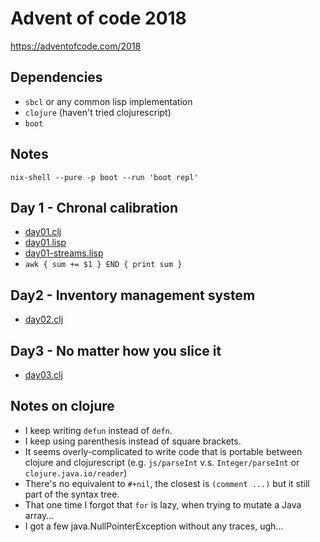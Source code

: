 # Advent of code 2018

https://adventofcode.com/2018

## Dependencies

* `sbcl` or any common lisp implementation
* `clojure` (haven't tried clojurescript)
* `boot`

## Notes

```shell
nix-shell --pure -p boot --run 'boot repl'
```

## Day 1 - Chronal calibration

* [day01.clj](day01/day01.clj)
* [day01.lisp](day01/day01.lisp)
* [day01-streams.lisp](day01/day01-streams.lisp)
* `awk { sum += $1 } END { print sum }`


## Day2 - Inventory management system

* [day02.clj](day02/day02.clj)

## Day3 - No matter how you slice it

* [day03.clj](day03/day03.clj)


## Notes on clojure

* I keep writing `defun` instead of `defn`.
* I keep using parenthesis instead of square brackets.
* It seems overly-complicated to write code that is portable between clojure and
  clojurescript (e.g. `js/parseInt` v.s. `Integer/parseInt` or
  `clojure.java.io/reader`)
* There's no equivalent to `#+nil`, the closest is `(comment ...)` but it still
  part of the syntax tree.
* That one time I forgot that `for` is lazy, when trying to mutate a Java array...
* I got a few java.NullPointerException without any traces, ugh...

